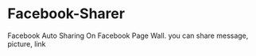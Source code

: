 # Facebook-Sharer
Facebook Auto Sharing On Facebook Page Wall. you can share message, picture, link
